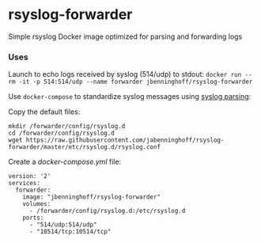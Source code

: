 # rsyslog-forwarder

Simple rsyslog Docker image optimized for parsing and forwarding logs

### Uses

Launch to echo logs received by syslog (514/udp) to stdout:
`docker run --rm -it -p 514:514/udp --name forwarder jbenninghoff/rsyslog-forwarder`

Use `docker-compose` to standardize syslog messages using [syslog parsing](http://www.rsyslog.com/doc/syslog_parsing.html):

Copy the default files:
```
mkdir /forwarder/config/rsyslog.d
cd /forwarder/config/rsyslog.d
wget https://raw.githubusercontent.com/jabenninghoff/rsyslog-forwarder/master/etc/rsyslog.d/rsyslog.conf
```

Create a *docker-compose.yml* file:
```
version: '2'
services:
  forwarder:
    image: "jbenninghoff/rsyslog-forwarder"
    volumes:
      - /forwarder/config/rsyslog.d:/etc/rsyslog.d
    ports:
      - "514/udp:514/udp"
      - "10514/tcp:10514/tcp"
```
